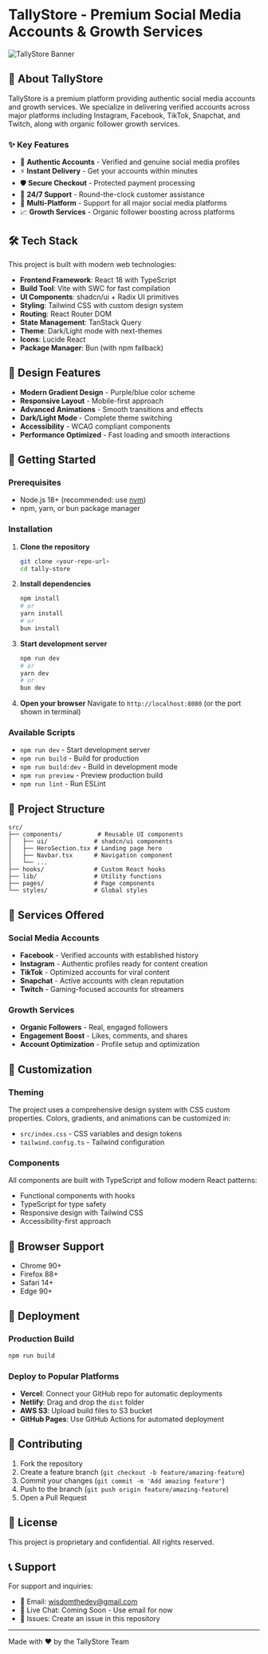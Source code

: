 # TallyStore - Premium Social Media Accounts & Growth Services

![TallyStore Banner](https://img.shields.io/badge/TallyStore-Premium%20Social%20Media%20Services-8b5cf6?style=for-the-badge&logo=social-blade&logoColor=white)

## 🚀 About TallyStore

TallyStore is a premium platform providing authentic social media accounts and growth services. We specialize in delivering verified accounts across major platforms including Instagram, Facebook, TikTok, Snapchat, and Twitch, along with organic follower growth services.

### ✨ Key Features

- 🔐 **Authentic Accounts** - Verified and genuine social media profiles
- ⚡ **Instant Delivery** - Get your accounts within minutes
- 🛡️ **Secure Checkout** - Protected payment processing
- 🌟 **24/7 Support** - Round-the-clock customer assistance
- 📱 **Multi-Platform** - Support for all major social media platforms
- 📈 **Growth Services** - Organic follower boosting across platforms

## 🛠️ Tech Stack

This project is built with modern web technologies:

- **Frontend Framework**: React 18 with TypeScript
- **Build Tool**: Vite with SWC for fast compilation
- **UI Components**: shadcn/ui + Radix UI primitives
- **Styling**: Tailwind CSS with custom design system
- **Routing**: React Router DOM
- **State Management**: TanStack Query
- **Theme**: Dark/Light mode with next-themes
- **Icons**: Lucide React
- **Package Manager**: Bun (with npm fallback)

## 🎨 Design Features

- **Modern Gradient Design** - Purple/blue color scheme
- **Responsive Layout** - Mobile-first approach
- **Advanced Animations** - Smooth transitions and effects
- **Dark/Light Mode** - Complete theme switching
- **Accessibility** - WCAG compliant components
- **Performance Optimized** - Fast loading and smooth interactions

## 🚦 Getting Started

### Prerequisites

- Node.js 18+ (recommended: use [nvm](https://github.com/nvm-sh/nvm))
- npm, yarn, or bun package manager

### Installation

1. **Clone the repository**
   ```bash
   git clone <your-repo-url>
   cd tally-store
   ```

2. **Install dependencies**
   ```bash
   npm install
   # or
   yarn install
   # or
   bun install
   ```

3. **Start development server**
   ```bash
   npm run dev
   # or
   yarn dev
   # or
   bun dev
   ```

4. **Open your browser**
   Navigate to `http://localhost:8080` (or the port shown in terminal)

### Available Scripts

- `npm run dev` - Start development server
- `npm run build` - Build for production
- `npm run build:dev` - Build in development mode
- `npm run preview` - Preview production build
- `npm run lint` - Run ESLint

## 📁 Project Structure

```
src/
├── components/          # Reusable UI components
│   ├── ui/             # shadcn/ui components
│   ├── HeroSection.tsx # Landing page hero
│   ├── Navbar.tsx      # Navigation component
│   └── ...
├── hooks/              # Custom React hooks
├── lib/                # Utility functions
├── pages/              # Page components
└── styles/             # Global styles
```

## 🎯 Services Offered

### Social Media Accounts
- **Facebook** - Verified accounts with established history
- **Instagram** - Authentic profiles ready for content creation
- **TikTok** - Optimized accounts for viral content
- **Snapchat** - Active accounts with clean reputation
- **Twitch** - Gaming-focused accounts for streamers

### Growth Services
- **Organic Followers** - Real, engaged followers
- **Engagement Boost** - Likes, comments, and shares
- **Account Optimization** - Profile setup and optimization

## 🔧 Customization

### Theming
The project uses a comprehensive design system with CSS custom properties. Colors, gradients, and animations can be customized in:
- `src/index.css` - CSS variables and design tokens
- `tailwind.config.ts` - Tailwind configuration

### Components
All components are built with TypeScript and follow modern React patterns:
- Functional components with hooks
- TypeScript for type safety
- Responsive design with Tailwind CSS
- Accessibility-first approach

## 📱 Browser Support

- Chrome 90+
- Firefox 88+
- Safari 14+
- Edge 90+

## 🚀 Deployment

### Production Build
```bash
npm run build
```

### Deploy to Popular Platforms
- **Vercel**: Connect your GitHub repo for automatic deployments
- **Netlify**: Drag and drop the `dist` folder
- **AWS S3**: Upload build files to S3 bucket
- **GitHub Pages**: Use GitHub Actions for automated deployment

## 🤝 Contributing

1. Fork the repository
2. Create a feature branch (`git checkout -b feature/amazing-feature`)
3. Commit your changes (`git commit -m 'Add amazing feature'`)
4. Push to the branch (`git push origin feature/amazing-feature`)
5. Open a Pull Request

## 📄 License

This project is proprietary and confidential. All rights reserved.

## 📞 Support

For support and inquiries:
- 📧 Email: wisdomthedev@gmail.com
- 💬 Live Chat: Coming Soon - Use email for now
- 🐛 Issues: Create an issue in this repository

---

Made with ❤️ by the TallyStore Team
